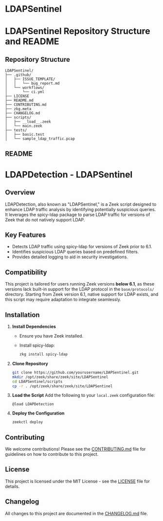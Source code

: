 # LDAPSentinel

# LDAPSentinel Repository Structure and README

## Repository Structure

```
LDAPSentinel/
├── .github/
│   ├── ISSUE_TEMPLATE/
│   │   └── bug_report.md
│   └── workflows/
│       └── ci.yml
├── LICENSE
├── README.md
├── CONTRIBUTING.md
├── zkg.meta
├── CHANGELOG.md
├── scripts/
│   ├── __load__.zeek
│   └── main.zeek
├── tests/
│   ├── basic.test
│   └── sample_ldap_traffic.pcap
```

## README

# LDAPDetection - LDAPSentinel

## Overview

LDAPDetection, also known as "LDAPSentinel," is a Zeek script designed to enhance LDAP traffic analysis by identifying potentially suspicious queries. It leverages the spicy-ldap package to parse LDAP traffic for versions of Zeek that do not natively support LDAP.

## Key Features

- Detects LDAP traffic using spicy-ldap for versions of Zeek prior to 6.1.
- Identifies suspicious LDAP queries based on predefined filters.
- Provides detailed logging to aid in security investigations.

## Compatibility

This project is tailored for users running Zeek versions **below 6.1**, as these versions lack built-in support for the LDAP protocol in the `base/protocols/` directory. Starting from Zeek version 6.1, native support for LDAP exists, and this script may require adaptation to integrate seamlessly.

## Installation

1. **Install Dependencies**
   
   - Ensure you have Zeek installed.
   
   - Install spicy-ldap:
     
     ```bash
     zkg install spicy-ldap
     ```

2. **Clone Repository**
   
   ```bash
   git clone https://github.com/yourusername/LDAPSentinel.git
   mkdir /opt/zeek/share/zeek/site/LDAPSentinel
   cd LDAPSentinel/scripts
   cp -r . /opt/zeek/share/zeek/site/LDAPSentinel
   ```

3. **Load the Script**
   Add the following to your `local.zeek` configuration file:
   
   ```zeek
   @load LDAPDetection
   ```

4. **Deploy the Configuration**
   
   ```bash
   zeekctl deploy
   ```

## Contributing

We welcome contributions! Please see the [CONTRIBUTING.md](CONTRIBUTING.md) file for guidelines on how to contribute to this project.

## License

This project is licensed under the MIT License - see the [LICENSE](LICENSE) file for details.

## Changelog

All changes to this project are documented in the [CHANGELOG.md](CHANGELOG.md) file.
